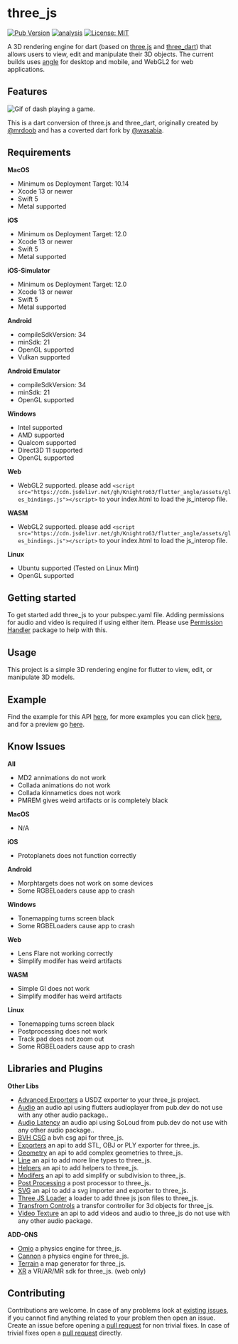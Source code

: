 # three_js

[![Pub Version](https://img.shields.io/pub/v/three_js)](https://pub.dev/packages/three_js)
[![analysis](https://github.com/Knightro63/three_js/actions/workflows/flutter.yml/badge.svg)](https://github.com/Knightro63//three_js/actions/)
[![License: MIT](https://img.shields.io/badge/license-MIT-purple.svg)](https://opensource.org/licenses/MIT)

A 3D rendering engine for dart (based on [three.js](https://github.com/mrdoob/three.js) and [three_dart](https://github.com/wasabia/three_dart)) that allows users to view, edit and manipulate their 3D objects. The current builds uses [angle](https://github.com/google/angle) for desktop and mobile, and WebGL2 for web applications.

## Features

![Gif of dash playing a game.](https://raw.githubusercontent.com/Knightro63/three_js/master/assets/flutter_game.gif)

This is a dart conversion of three.js and three_dart, originally created by [@mrdoob](https://github.com/mrdoob) and has a coverted dart fork by [@wasabia](https://github.com/wasabia).

## Requirements

**MacOS**
 - Minimum os Deployment Target: 10.14
 - Xcode 13 or newer
 - Swift 5
 - Metal supported

**iOS**
 - Minimum os Deployment Target: 12.0
 - Xcode 13 or newer
 - Swift 5
 - Metal supported

**iOS-Simulator**
 - Minimum os Deployment Target: 12.0
 - Xcode 13 or newer
 - Swift 5
 - Metal supported

**Android**
 - compileSdkVersion: 34
 - minSdk: 21
 - OpenGL supported
 - Vulkan supported

**Android Emulator**
 - compileSdkVersion: 34
 - minSdk: 21
 - OpenGL supported

**Windows**
 - Intel supported
 - AMD supported
 - Qualcom supported
 - Direct3D 11 supported
 - OpenGL supported

**Web**
 - WebGL2 supported. please add `<script src="https://cdn.jsdelivr.net/gh/Knightro63/flutter_angle/assets/gles_bindings.js"></script>` to your index.html to load the js_interop file.

**WASM**
 - WebGL2 supported. please add `<script src="https://cdn.jsdelivr.net/gh/Knightro63/flutter_angle/assets/gles_bindings.js"></script>` to your index.html to load the js_interop file.

**Linux**
 - Ubuntu supported (Tested on Linux Mint)
 - OpenGL supported

## Getting started

To get started add three_js to your pubspec.yaml file. Adding permissions for audio and video is required if using either item.
Please use [Permission Handler](https://pub.dev/packages/permission_handler) package to help with this.

## Usage

This project is a simple 3D rendering engine for flutter to view, edit, or manipulate 3D models.

## Example

Find the example for this API [here](https://github.com/Knightro63/three_js/tree/main/packages/three_js/example/), for more examples you can click [here](https://github.com/Knightro63/three_js/tree/main/examples/), and for a preview go [here](https://knightro63.github.io/three_js/).

## Know Issues

**All**
 - MD2 annimations do not work
 - Collada animations do not work
 - Collada kinnametics does not work
 - PMREM gives weird artifacts or is completely black

**MacOS**
 - N/A

**iOS**
 - Protoplanets does not function correctly

**Android**
 - Morphtargets does not work on some devices
 - Some RGBELoaders cause app to crash
 
**Windows**
 - Tonemapping turns screen black
 - Some RGBELoaders cause app to crash

**Web**
 - Lens Flare not working correctly
 - Simplify modifer has weird artifacts

 **WASM**
 - Simple GI does not work
 - Simplify modifer has weird artifacts

**Linux**
 - Tonemapping turns screen black
 - Postprocessing does not work
 - Track pad does not zoom out
 - Some RGBELoaders cause app to crash

## Libraries and Plugins

**Other Libs**
 - [Advanced Exporters](https://pub.dev/packages/three_js_advanced_exporters) a USDZ exporter to your three_js project.
 - [Audio](https://pub.dev/packages/three_js_audio) an audio api using flutters audioplayer from pub.dev do not use with any other audio package..
 - [Audio Latency](https://pub.dev/packages/three_js_audio_latency) an audio api using SoLoud from pub.dev do not use with any other audio package..
 - [BVH CSG](https://pub.dev/packages/three_js_bvh_csg) a bvh csg api for three_js.
 - [Exporters](https://pub.dev/packages/three_js_exporters) an api to add STL, OBJ or PLY exporter for three_js.
 - [Geometry](https://pub.dev/packages/three_js_geometry) an api to add complex geometries to three_js.
 - [Line](https://pub.dev/packages/three_js_line) an api to add more line types to three_js.
 - [Helpers](https://pub.dev/packages/three_js_helpers) an api to add helpers to three_js.
 - [Modifers](https://pub.dev/packages/three_js_modifers) an api to add simplify or subdivision to three_js.
 - [Post Processing](https://pub.dev/packages/three_js_postprocessing) a post processor to three_js.
 - [SVG](https://pub.dev/packages/three_js_svg) an api to add a svg importer and exporter to three_js.
 - [Three JS Loader](https://pub.dev/packages/three_js_tjs_loader) a loader to add three js json files to three_js.
 - [Transfrom Controls](https://pub.dev/packages/three_js_transform_controls) a transfor controller for 3d objects for three_js.
 - [Video Texture](https://pub.dev/packages/three_js_video_texture) an api to add videos and audio to three_js do not use with any other audio package.

**ADD-ONS**
 - [Omio](https://pub.dev/packages/oimo_physics) a physics engine for three_js.
 - [Cannon](https://pub.dev/packages/cannon_physics) a physics engine for three_js.
 - [Terrain](https://pub.dev/packages/three_js_terrain) a map generator for three_js.
 - [XR](https://pub.dev/packages/three_js_xr) a VR/AR/MR sdk for three_js. (web only)

## Contributing

Contributions are welcome.
In case of any problems look at [existing issues](https://github.com/Knightro63/three_js/issues), if you cannot find anything related to your problem then open an issue.
Create an issue before opening a [pull request](https://github.com/Knightro63/three_js/pulls) for non trivial fixes.
In case of trivial fixes open a [pull request](https://github.com/Knightro63/three_js/pulls) directly.
